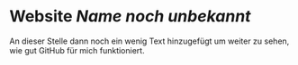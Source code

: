 # Website *Name noch unbekannt*

An dieser Stelle dann noch ein wenig Text hinzugefügt um weiter zu sehen, wie gut GitHub für mich funktioniert.
